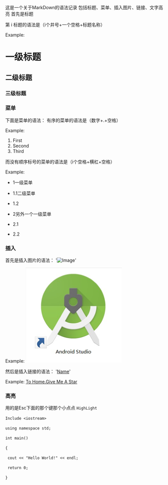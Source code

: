 这是一个关于MarkDown的语法记录
包括标题、菜单、插入图片、链接、文字高亮
首先是标题

第 i 标题的语法是（i个井号+一个空格+标题名称）

Example:

# 一级标题
## 二级标题
### 三级标题

### 菜单
下面是菜单的语法：
有序的菜单的语法是（数字+.+空格）

Example:

1. First
2. Second
3. Third

而没有顺序标号的菜单的语法是（i个空格+横杠+空格）

Example:
 - 1一级菜单
  - 1.1二级菜单
  - 1.2
  
 - 2另外一个一级菜单
  - 2.1
  - 2.2
  
### 插入

首先是插入图片的语法：
'![Image](ImageURL)'

Example:
![Image](https://raw.githubusercontent.com/LoyaltyWu/hello-world-Repository-name-/NewBranch_1/%E6%97%A0%E6%A0%87%E9%A2%98.jpg)


然后是插入链接的语法：
'[Name](URL)'

Example:
[To Home.Give Me A Star](https://github.com/LoyaltyWu)

### 高亮
用的是Esc下面的那个键那个小点点
`HighLight`

`Include <iostream>`

`using namespace std;`

`int main()`

`{`

` cout << "Hello World!" << endl;`

` return 0;`

`}`
